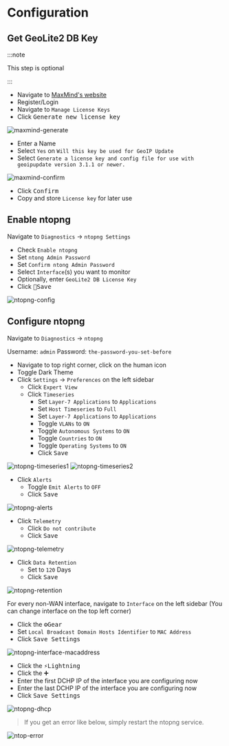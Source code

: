 # Configuration

## Get GeoLite2 DB Key

:::note

This step is optional

:::

- Navigate to [MaxMind's website](https://www.maxmind.com/en/account/login)
- Register/Login
- Navigate to `Manage License Keys`
- Click <kbd>Generate new license key</kbd>

![maxmind-generate](img/maxmind-generate.png)

- Enter a Name
- Select `Yes` on `Will this key be used for GeoIP Update`
- Select `Generate a license key and config file for use with geoipupdate version 3.1.1 or newer.`

![maxmind-confirm](img/maxmind-confirm.png)

- Click <kbd>Confirm</kbd>
- Copy and store `License key` for later use

## Enable ntopng

Navigate to `Diagnostics` -> `ntopng Settings`

- Check `Enable ntopng`
- Set `ntong Admin Password`
- Set `Confirm ntong Admin Password`
- Select `Interface`(s) you want to monitor
- Optionally, enter `GeoLite2 DB License Key`
- Click <kbd>💾Save</kbd>

![ntopng-config](img/ntopng-config.png)

## Configure ntopng

Navigate to `Diagnostics` -> `ntopng`

Username: `admin`
Password: `the-password-you-set-before`

- Navigate to top right corner, click on the human icon
- Toggle Dark Theme
- Click `Settings` -> `Preferences` on the left sidebar
  - Click `Expert View`
  - Click `Timeseries`
    - Set `Layer-7 Applications` to `Applications`
    - Set `Host Timeseries` to `Full`
    - Set `Layer-7 Applications` to `Applications`
    - Toggle `VLANs` to `ON`
    - Toggle `Autonomous Systems` to `ON`
    - Toggle `Countries` to `ON`
    - Toggle `Operating Systems` to `ON`
    - Click <kbd>Save</kbd>

![ntopng-timeseries1](img/ntopng-timeseries1.png)
![ntopng-timeseries2](img/ntopng-timeseries2.png)

- Click `Alerts`
  - Toggle `Emit Alerts` to `OFF`
  - Click <kbd>Save</kbd>

![ntopng-alerts](img/ntopng-alerts.png)

- Click `Telemetry`
  - Click `Do not contribute`
  - Click <kbd>Save</kbd>

![ntopng-telemetry](img/ntopng-telemetry.png)

- Click `Data Retention`
  - Set to `120` Days
  - Click <kbd>Save</kbd>

![ntopng-retention](img/ntopng-retention.png)

For every non-WAN interface, navigate to `Interface` on the left sidebar
(You can change interface on the top left corner)

- Click the <kbd>⚙️Gear</kbd>
- Set `Local Broadcast Domain Hosts Identifier` to `MAC Address`
- Click <kbd>Save Settings</kbd>

![ntopng-interface-macaddress](img/ntopng-interface-macaddress.png)

- Click the <kbd>⚡Lightning</kbd>
- Click the <kbd>➕</kbd>
- Enter the first DCHP IP of the interface you are configuring now
- Enter the last DCHP IP of the interface you are configuring now
- Click <kbd>Save Settings</kbd>

![ntopng-dhcp](img/ntopng-dhcp.png)

> If you get an error like below, simply restart the ntopng service.

![ntop-error](img/ntop-error.png)
